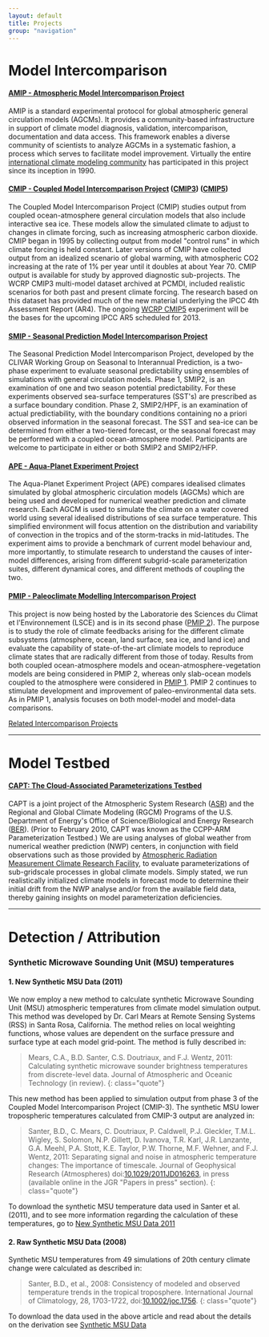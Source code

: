 ```yaml
---
layout: default
title: Projects
group: "navigation"
---
```


# Model Intercomparison

#### [AMIP - Atmospheric Model Intercomparison Project][AMIP]
AMIP is a standard experimental protocol for global atmospheric general circulation models (AGCMs). It provides a community-based infrastructure in support of climate model diagnosis, validation, intercomparison, documentation and data access.  This framework enables a diverse community of scientists to analyze AGCMs in a systematic fashion, a process which serves to facilitate model improvement.  Virtually the entire [international climate modeling community][icmc] has participated in this project since its inception in 1990.

#### [CMIP - Coupled Model Intercomparison Project][CMIP] ([CMIP3][CMIP3]) ([CMIP5][CMIP5])
The Coupled Model Intercomparison Project (CMIP) studies output from coupled ocean-atmosphere general circulation models that also include interactive sea ice.  These models allow the simulated climate to adjust to changes in climate forcing, such as increasing atmospheric carbon dioxide.  CMIP began in 1995 by collecting output from model "control runs" in which climate forcing is held constant.  Later versions of CMIP have collected output from an idealized scenario of global warming, with atmospheric CO2 increasing at the rate of 1% per year until it doubles at about Year 70.  CMIP output is available for study by approved diagnostic sub-projects.  The WCRP CMIP3 multi-model dataset archived at PCMDI, included realistic scenarios for both past and present climate forcing.  The research based on this dataset has provided much of the new material underlying the IPCC 4th Assessment Report (AR4). The ongoing [WCRP CMIP5][CMIP5] experiment will be the bases for the upcoming IPCC AR5 scheduled for 2013.

#### [SMIP - Seasonal Prediction Model Intercomparison Project][SMIP]
The Seasonal Prediction Model Intercomparison Project, developed by the CLIVAR Working Group on Seasonal to Interannual Prediction, is a two-phase experiment to evaluate seasonal predictability using ensembles of simulations with general circulation models. Phase 1, SMIP2, is an examination of one and two season potential predictability. For these experiments observed sea-surface temperatures (SST's) are prescribed as a surface boundary condition. Phase 2, SMIP2/HPF, is an examination of actual predictiability, with the boundary conditions containing no a priori observed information in the seasonal forecast. The SST and sea-ice can be determined from either a two-tiered forecast, or the seasonal forecast may be performed with a coupled ocean-atmosphere model. Participants are welcome to participate in either or both SMIP2 and SMIP2/HFP.

#### [APE - Aqua-Planet Experiment Project][APE]
The Aqua-Planet Experiment Project (APE) compares idealised climates simulated by global atmospheric circulation models (AGCMs) which are being used and developed for numerical weather prediction and climate research. Each AGCM is used to simulate the climate on a water covered world using several idealised distributions of sea surface temperature. This simplified environment will focus attention on the distribution and variability of convection in the tropics and of the storm-tracks in mid-latitudes. The experiment aims to provide a benchmark of current model behaviour and, more importantly, to stimulate research to understand the causes of inter-model differences, arising from different subgrid-scale parameterization suites, different dynamical cores, and different methods of coupling the two.

#### [PMIP - Paleoclimate Modelling Intercomparison Project][PMIP]
This project is now being hosted by the Laboratorie des Sciences du Climat et l'Environnement (LSCE) and is in its second phase ([PMIP 2][PMIP2]). The purpose is to study the role of climate feedbacks arising for the different climate subsystems (atmosphere, ocean, land surface, sea ice, and land ice) and evaluate the capability of state-of-the-art climiate models to reproduce climate states that are radically different from those of today. Results from both coupled ocean-atmosphere models and ocean-atmosphere-vegetation models are being considered in PMIP 2, whereas only slab-ocean models coupled to the atmosphere were considered in [PMIP 1][PMIP1]. PMIP 2 continues to stimulate development and improvement of paleo-environmental data sets. As in PMIP 1, analysis focuses on both model-model and model-data comparisons.

[Related Intercomparison Projects][related]

----

# Model Testbed


#### [CAPT: The Cloud-Associated Parameterizations Testbed][CAPT]
CAPT is a joint project of the Atmospheric System Research ([ASR][ASR]) and the Regional and Global Climate Modeling (RGCM) Programs of the U.S. Department of Energy's Office of Science/Biological and Energy Research ([BER][BER]).  (Prior to February 2010, CAPT was known as the CCPP-ARM Parameterization Testbed.) We are using analyses of global weather from numerical weather prediction (NWP) centers,  in conjunction with field observations such as those provided by [Atmospheric Radiation Measurement Climate Research Facility][ARM], to evaluate parameterizations of sub-gridscale processes in global climate models.  Simply stated, we run realistically initialized climate models in forecast mode to determine their initial drift from the NWP analyse and/or from the available field data, thereby gaining insights on model parameterization deficiencies. 

----

# Detection / Attribution

### Synthetic Microwave Sounding Unit (MSU) temperatures

#### 1. New Synthetic MSU Data (2011)

We now employ a new method to calculate synthetic Microwave Sounding Unit (MSU) atmospheric temperatures from climate model simulation output. This method was developed by Dr. Carl Mears at Remote Sensing Systems (RSS) in Santa Rosa, California. The method relies on local weighting functions, whose values are dependent on the surface pressure and surface type at each model grid-point. The method is fully described in:

> Mears, C.A., B.D. Santer, C.S. Doutriaux, and F.J. Wentz, 2011: Calculating synthetic microwave sounder brightness temperatures from discrete-level data. Journal of Atmospheric and Oceanic Technology (in review).
{: class="quote"}

This new method has been applied to simulation output from phase 3 of the Coupled Model Intercomparison Project (CMIP-3). The synthetic MSU lower tropospheric temperatures calculated from CMIP-3 output are analyzed in:

> Santer, B.D., C. Mears, C. Doutriaux, P. Caldwell, P.J. Gleckler, T.M.L. Wigley, S. Solomon, N.P. Gillett, D. Ivanova, T.R. Karl, J.R. Lanzante, G.A. Meehl, P.A. Stott, K.E. Taylor, P.W. Thorne, M.F. Wehner, and F.J. Wentz, 2011: Separating signal and noise in atmospheric temperature changes: The importance of timescale. Journal of Geophysical Research (Atmospheres) doi:[10.1029/2011JD016263][DOI1], in press (available online in the JGR "Papers in press" section).
{: class="quote"}

To download the synthetic MSU temperature data used in Santer et al. (2011), and to see more information regarding the calculation of these temperatures, go to [New Synthetic MSU Data 2011][synth2011]

#### 2. Raw Synthetic MSU Data (2008) 

Synthetic MSU temperatures from 49 simulations of 20th century climate change were calculated as described in:

> Santer, B.D., et al., 2008: Consistency of modeled and observed temperature trends in the tropical troposphere. International Journal of Climatology, 28, 1703-1722, doi:[10.1002/joc.1756][DOI2].
{: class="quote"}

To download the data used in the above article and read about the details on the derivation see 
[Synthetic MSU Data][synth]

[AMIP]:{{site.baseurl}}/projects/amip/
[icmc]:http://www-pcmdi.llnl.gov/projects/amip/STATUS/incoming.html
[CMIP]:{{site.baseurl}}/projects/about-cmip.html
[CMIP3]:{{site.baseurl}}/projects/cmip3/
[CMIP5]:{{site.baseurl}}/projects/cmip5/
[SMIP]:http://www-pcmdi.llnl.gov/projects/smip/smip2.phpsmip
[APE]:{{site.baseurl}}/projects/ape/index.html
[PMIP]:http://www-lsce.cea.fr/pmip2/
[PMIP1]:http://www-lsce.cea.fr/pmip/
[PMIP2]:http://www-lsce.cea.fr/pmip2/
[related]:http://www.clivar.org/organization/wgcm/cmip.php
[CAPT]:{{site.baseurl}}/projects/capt/index.html 
[ASR]:http://asr.science.energy.gov/
[BER]:http://www.science.doe.gov/Program_Offices/BER.htm
[ARM]:http://www.arm.gov/
[DOI1]:http://dx.doi.org/doi:10.1029/2011JD016263
[DOI2]:http://dx.doi.org/10.1002/joc.1756
[synth]:http://www-pcmdi.llnl.gov/projects/msu/index.php
[synth2011]:http://www-pcmdi.llnl.gov/projects/msu2011/index.php
